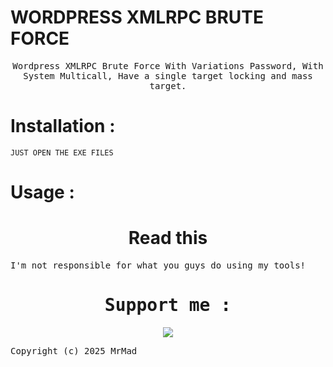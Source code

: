 # WORDPRESS XMLRPC BRUTE FORCE

<div align="center">
    <samp>Wordpress XMLRPC Brute Force With Variations Password, With System Multicall,
    Have a single target locking and mass target.</samp>
</div>


<h1>Installation : </h1>

```
JUST OPEN THE EXE FILES
```

<h1>Usage : </h1>



<div align="center"><h1>Read this</h1></div>

<samp>

I'm not responsible for what you guys do using my tools!


<div align="center">
 <h1> Support me : </h1>
<a href="https://www.buymeacoffee.com/muhsatria"><img src="https://img.buymeacoffee.com/button-api/?text=Buy me a coffee&emoji=☕&slug=muhsatria&button_colour=FFDD00&font_colour=000000&font_family=Comic&outline_colour=000000&coffee_colour=ffffff" /></a>
</div>


Copyright (c) 2025 MrMad
</samp>

